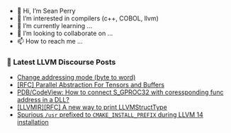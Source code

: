 - 👋 Hi, I’m Sean Perry
- 👀 I’m interested in compilers (c++, COBOL, llvm)
- 🌱 I’m currently learning ...
- 💞️ I’m looking to collaborate on ...
- 📫 How to reach me ...

<!---
s66perry/s66perry is a ✨ special ✨ repository because its `README.md` (this file) appears on your GitHub profile.
You can click the Preview link to take a look at your changes.
--->
### 📕 Latest LLVM Discourse Posts

<!-- DISCOURSE-LLVM:START -->
- [Change addressing mode &lpar;byte to word&rpar;](https://discourse.llvm.org/t/change-addressing-mode-byte-to-word/62764#post_1)
- [[RFC] Parallel Abstraction For Tensors and Buffers](https://discourse.llvm.org/t/rfc-parallel-abstraction-for-tensors-and-buffers/62607#post_18)
- [PDB/CodeView: How to connect S_GPROC32 with coressponding func address in a DLL?](https://discourse.llvm.org/t/pdb-codeview-how-to-connect-s-gproc32-with-coressponding-func-address-in-a-dll/62763#post_1)
- [[LLVMIR][RFC] A new way to print LLVMStructType](https://discourse.llvm.org/t/llvmir-rfc-a-new-way-to-print-llvmstructtype/62756#post_2)
- [Spurious `/usr` prefixed to `CMAKE_INSTALL_PREFIX` during LLVM 14 installation](https://discourse.llvm.org/t/spurious-usr-prefixed-to-cmake-install-prefix-during-llvm-14-installation/62761#post_1)
<!-- DISCOURSE-LLVM:END -->
